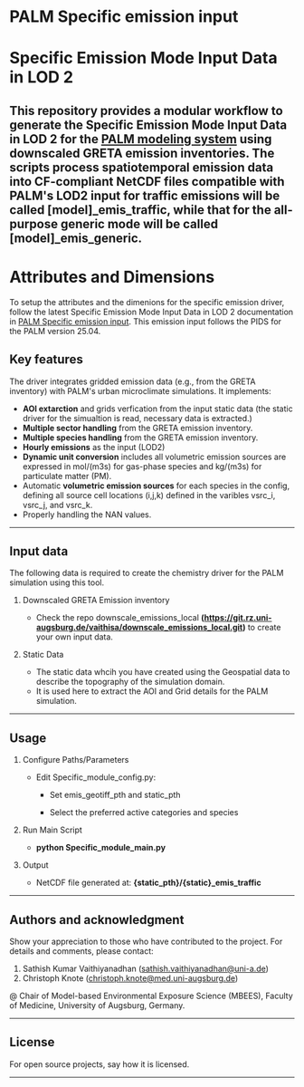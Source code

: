 # PALM Specific emission input

# Specific Emission Mode Input Data in LOD 2

This repository provides a modular workflow to generate the Specific Emission Mode Input Data in LOD 2 for the [PALM modeling system](https://gitlab.palm-model.org/releases/palm_model_system/-/releases) using downscaled GRETA emission inventories. The scripts process spatiotemporal emission data into CF-compliant NetCDF files compatible with PALM's LOD2 input for traffic emissions will be called [model]_emis_traffic, while that for the all-purpose generic mode will be called [model]_emis_generic.
---

# Attributes and Dimensions

To setup the attributes and the dimenions for the specific emission driver, follow the latest Specific Emission Mode Input Data in LOD 2 documentation in [PALM Specific emission input](https://docs.palm-model.com/23.04/Guide/LES_Model/Modules/Chemistry/EMISSIONS_LOD2_spec/). This emission input follows the PIDS for the PALM version 25.04. 

## Key features

The driver integrates gridded emission data (e.g., from the GRETA inventory) with PALM's urban microclimate simulations. It implements:
- **AOI extarction** and grids verfication from the input static data (the static driver for the simualtion is read, necessary data is extracted.)
- **Multiple sector handling**  from the GRETA emission inventory.
- **Multiple species handling**  from the GRETA emission inventory.
- **Hourly emissions** as the input (LOD2)
- **Dynamic unit conversion** includes all volumetric emission sources are expressed in mol/(m3s) for gas-phase species and kg/(m3s) for particulate matter (PM).
- Automatic **volumetric emission sources** for each species in the config, defining all source cell locations (i,j,k) defined in the varibles vsrc_i, vsrc_j, and vsrc_k. 
- Properly handling the NAN values.

---

## Input data

The following data is required to create the chemistry driver for the PALM simulation using this tool.

1. Downscaled GRETA Emission inventory
	* Check the repo downscale_emissions_local **(https://git.rz.uni-augsburg.de/vaithisa/downscale_emissions_local.git)** to create your own input data. 

2. Static Data 
	* The static data whcih you have created using the Geospatial data to describe the topography of the simulation domain. 
    * It is used here to extract the AOI and Grid details for the PALM simulation. 

---

## Usage

1. Configure Paths/Parameters
   - Edit Specific_module_config.py:

       * Set emis_geotiff_pth and static_pth 

       * Select the preferred active categories and species

2. Run Main Script

    * **python Specific_module_main.py** 

3. Output

    * NetCDF file generated at: **{static_pth}/{static}_emis_traffic**

---

## Authors and acknowledgment

Show your appreciation to those who have contributed to the project.
For details and comments, please contact:
1. Sathish Kumar Vaithiyanadhan (sathish.vaithiyanadhan@uni-a.de)
2. Christoph Knote (christoph.knote@med.uni-augsburg.de)

@ Chair of Model-based Environmental Exposure Science (MBEES), Faculty of Medicine, University of Augsburg, Germany.

---

## License

For open source projects, say how it is licensed.

---
